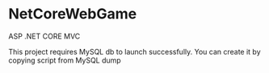 # NetCoreWebGame
ASP .NET CORE MVC 

This project requires MySQL db to launch successfully. You can create it by copying script from MySQL dump
